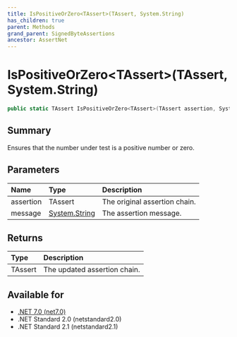 ```yaml
---
title: IsPositiveOrZero<TAssert>(TAssert, System.String)
has_children: true
parent: Methods
grand_parent: SignedByteAssertions
ancestor: AssertNet
---
```

# IsPositiveOrZero&lt;TAssert&gt;(TAssert, System.String)

```csharp
public static TAssert IsPositiveOrZero<TAssert>(TAssert assertion, System.String message);
```

## Summary
Ensures that the number under test is a positive number or zero.

## Parameters
| Name      | Type                                                                        | Description                   |
|:----------|:----------------------------------------------------------------------------|:------------------------------|
| assertion | TAssert                                                                     | The original assertion chain. |
| message   | [System.String](https://learn.microsoft.com/en-us/dotnet/api/system.string) | The assertion message.        |


## Returns
| Type    | Description                  |
|:--------|:-----------------------------|
| TAssert | The updated assertion chain. |

## Available for
- [.NET 7.0 (net7.0)](https://versionsof.net/core/7.0/)
- .NET Standard 2.0 (netstandard2.0)
- .NET Standard 2.1 (netstandard2.1)
